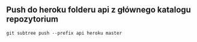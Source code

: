 ## Push do heroku folderu api z głównego katalogu repozytorium

```
git subtree push --prefix api heroku master
```
